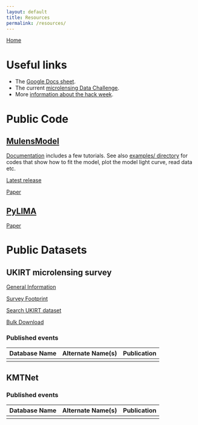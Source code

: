 ```yaml
---
layout: default
title: Resources
permalink: /resources/
---
```


[Home](https://ulens-hack.github.io/)

# Useful links
- The [Google Docs sheet](https://docs.google.com/document/d/1XviE8EQrYmBAgbucmlsP6APogf0_PFCnKwmNvHMzMAg/edit#).
- The current [microlensing Data Challenge](http://microlensing-source.org/data-challenge/).
- More [information about the hack week](/about/).

# Public Code

## [MulensModel](https://github.com/rpoleski/MulensModel/)

[Documentation](https://rpoleski.github.io/MulensModel/) includes a few tutorials. See also [examples/ directory](https://github.com/rpoleski/MulensModel/tree/master/examples) for codes that show how to fit the model, plot the model light curve, read data etc.

[Latest release](https://github.com/rpoleski/MulensModel/releases/tag/v1.4.0/)

[Paper](https://arxiv.org/abs/1803.01003/)

## [PyLIMA](https://github.com/ebachelet/pyLIMA/)

[Paper](http://iopscience.iop.org/article/10.3847/1538-3881/aa911c/meta/)

# Public Datasets

## UKIRT microlensing survey

[General Information](https://exoplanetarchive.ipac.caltech.edu/docs/UKIRTMission.html)

[Survey Footprint](https://exoplanetarchive.ipac.caltech.edu/docs/UKIRT_figures.html)

[Search UKIRT dataset](https://exoplanetarchive.ipac.caltech.edu/cgi-bin/TblSearch/nph-tblSearchInit?app=ExoTbls&config=ukirttimeseries)

[Bulk Download](https://exoplanetarchive.ipac.caltech.edu/docs/UKIRTBulkDownload.html)


### Published events
| Database Name | Alternate Name(s) | Publication |
| --------------|-------------------|-------------|
|  |  |  |

## KMTNet

### Published events
| Database Name | Alternate Name(s) | Publication |
| --------------|-------------------|-------------|
|  |  |  |
